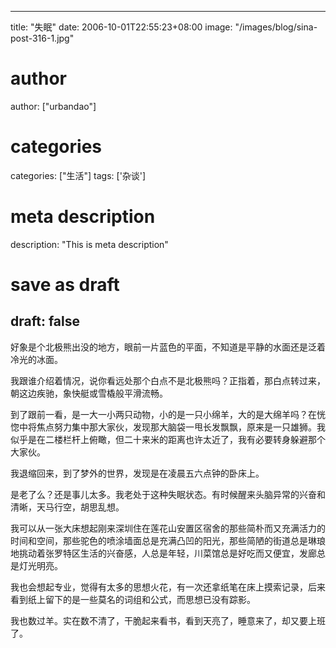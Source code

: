 
---
title: "失眠"
date: 2006-10-01T22:55:23+08:00
image: "/images/blog/sina-post-316-1.jpg"
# author
author: ["urbandao"]
# categories
categories: ["生活"]
tags: ['杂谈']
# meta description
description: "This is meta description"
# save as draft
draft: false
---

好象是个北极熊出没的地方，眼前一片蓝色的平面，不知道是平静的水面还是泛着冷光的冰面。

我跟谁介绍着情况，说你看远处那个白点不是北极熊吗？正指着，那白点转过来，朝这边疾驰，象快艇或雪橇般平滑流畅。

到了跟前一看，是一大一小两只动物，小的是一只小绵羊，大的是大绵羊吗？在恍惚中将焦点努力集中那大家伙，发现那大脑袋一甩长发飘飘，原来是一只雄狮。我似乎是在二楼栏杆上俯瞰，但二十来米的距离也许太近了，我有必要转身躲避那个大家伙。

我退缩回来，到了梦外的世界，发现是在凌晨五六点钟的卧床上。

是老了么？还是事儿太多。我老处于这种失眠状态。有时候醒来头脑异常的兴奋和清晰，天马行空，胡思乱想。

我可以从一张大床想起刚来深圳住在莲花山安置区宿舍的那些简朴而又充满活力的时间和空间，那些驼色的喷涂墙面总是充满凸凹的阳光，那些简陋的街道总是琳琅地挑动着张罗特区生活的兴奋感，人总是年轻，川菜馆总是好吃而又便宜，发廊总是灯光明亮。

我也会想起专业，觉得有太多的思想火花，有一次还拿纸笔在床上摸索记录，后来看到纸上留下的是一些莫名的词组和公式，而思想已没有踪影。

我也数过羊。实在数不清了，干脆起来看书，看到天亮了，睡意来了，却又要上班了。
